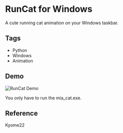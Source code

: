 # RunCat for Windows

A cute running cat animation on your Windows taskbar.

## Tags
- Python
- Windows
- Animation
## Demo
![RunCat Demo](res/mia_cat.gif)

You only have to run the mia_cat.exe.

## Reference
Kyome22
